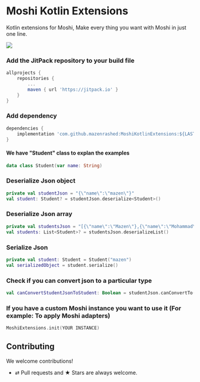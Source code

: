 # Moshi Kotlin Extensions

Kotlin extensions for Moshi, Make every thing you want with Moshi in just one line.

[![](https://jitpack.io/v/mazenrashed/MoshiKotlinExtensions.svg)](https://jitpack.io/#mazenrashed/MoshiKotlinExtensions)


###  Add the JitPack repository to your build file
```groovy
allprojects {
    repositories {
        ...
        maven { url 'https://jitpack.io' }
    }
}
```
### Add dependency
```groovy
dependencies {
    implementation 'com.github.mazenrashed:MoshiKotlinExtensions:${LAST_VERSION}'
}
```

#### We have "Student" class to explan the examples
```kotlin
data class Student(var name: String)
```

### Deserialize Json object
```kotlin
private val studentJson = "{\"name\":\"mazen\"}"
val student: Student? = studentJson.deserialize<Student>()
```


### Deserialize Json array
```kotlin
private val studentsJson = "[{\"name\":\"Mazen\"},{\"name\":\"Mohammad\"}]"
val students: List<Student>? = studentsJson.deserializeList()
```


### Serialize Json
```kotlin
private val student: Student = Student("mazen")
val serializedObject = student.serialize()
```

### Check if you can convert json to a particular type
```kotlin
val canConvertStudentJsonToStudent: Boolean = studentJson.canConvertTo(Student::class.java) //true
```

### If you have a custom Moshi instance you want to use it (For example: To apply Moshi adapters)
```kotlin
MoshiExtensions.init(YOUR INSTANCE)
```


## Contributing

We welcome contributions!
* ⇄ Pull requests and ★ Stars are always welcome.
